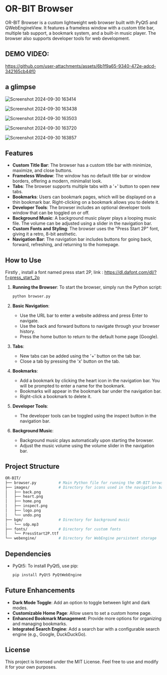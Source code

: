 
# OR-BIT Browser

OR-BIT Browser is a custom lightweight web browser built with PyQt5 and QWebEngineView. It features a frameless window with a custom title bar, multiple tab support, a bookmark system, and a built-in music player. The browser also supports developer tools for web development.
## DEMO VIDEO:

https://github.com/user-attachments/assets/6b1f9a65-9340-472e-adcd-342165cb44f0

## a glimpse 
![Screenshot 2024-09-30 163414](https://github.com/user-attachments/assets/2ebdcec2-9798-4e7d-8572-4430cc11d3d8)

![Screenshot 2024-09-30 163438](https://github.com/user-attachments/assets/672d385d-4260-45cf-bef1-3cb329b3a628)

![Screenshot 2024-09-30 163503](https://github.com/user-attachments/assets/476dedc8-0155-4957-a429-af91fbadaae8)

![Screenshot 2024-09-30 163720](https://github.com/user-attachments/assets/148224b1-c9be-47fd-89b2-83656a314d29)

![Screenshot 2024-09-30 163857](https://github.com/user-attachments/assets/f494ed18-bf2a-4034-b804-0c3c58a499ff)

## Features

- **Custom Title Bar**: The browser has a custom title bar with minimize, maximize, and close buttons.
- **Frameless Window**: The window has no default title bar or window borders, offering a modern, minimalist look.
- **Tabs**: The browser supports multiple tabs with a '+' button to open new tabs.
- **Bookmarks**: Users can bookmark pages, which will be displayed on a thin bookmark bar. Right-clicking on a bookmark allows you to delete it.
- **Developer Tools**: The browser includes an optional developer tools window that can be toggled on or off.
- **Background Music**: A background music player plays a looping music file. The volume can be adjusted using a slider in the navigation bar.
- **Custom Fonts and Styling**: The browser uses the "Press Start 2P" font, giving it a retro, 8-bit aesthetic.
- **Navigation Bar**: The navigation bar includes buttons for going back, forward, refreshing, and returning to the homepage.

## How to Use

Firstly , install a font named press start 2P, link : https://dl.dafont.com/dl/?f=press_start_2p

1. **Running the Browser**: 
   To start the browser, simply run the Python script:
   ```bash
   python browser.py
   ```

2. **Basic Navigation**:
   - Use the URL bar to enter a website address and press Enter to navigate.
   - Use the back and forward buttons to navigate through your browser history.
   - Press the home button to return to the default home page (Google).

3. **Tabs**:
   - New tabs can be added using the '+' button on the tab bar.
   - Close a tab by pressing the 'x' button on the tab.

4. **Bookmarks**:
   - Add a bookmark by clicking the heart icon in the navigation bar. You will be prompted to enter a name for the bookmark.
   - Bookmarks will appear in the bookmark bar under the navigation bar.
   - Right-click a bookmark to delete it.

5. **Developer Tools**:
   - The developer tools can be toggled using the inspect button in the navigation bar.

6. **Background Music**:
   - Background music plays automatically upon starting the browser.
   - Adjust the music volume using the volume slider in the navigation bar.

## Project Structure

```bash
OR-BIT/
├── browser.py          # Main Python file for running the OR-BIT browser
├── images/             # Directory for icons used in the navigation bar and title bar
│   ├── back.png
│   ├── heart.png
│   ├── home.png
│   ├── inspect.png
│   ├── logo.png
│   └── undo.png
├── bgm/                # Directory for background music
│   └── sdp.mp3
├── fonts/              # Directory for custom fonts
│   └── PressStart2P.ttf
└── webengine/          # Directory for WebEngine persistent storage
```

## Dependencies

- PyQt5: To install PyQt5, use pip:
  ```bash
  pip install PyQt5 PyQtWebEngine
  ```

## Future Enhancements

- **Dark Mode Toggle**: Add an option to toggle between light and dark modes.
- **Customizable Home Page**: Allow users to set a custom home page.
- **Enhanced Bookmark Management**: Provide more options for organizing and managing bookmarks.
- **Integrated Search Engine**: Add a search bar with a configurable search engine (e.g., Google, DuckDuckGo).

## License

This project is licensed under the MIT License. Feel free to use and modify it for your own purposes.
